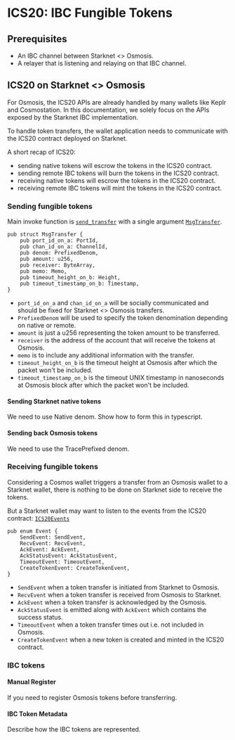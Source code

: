 # ICS20: IBC Fungible Tokens

## Prerequisites

- An IBC channel between Starknet <> Osmosis.
- A relayer that is listening and relaying on that IBC channel.

## ICS20 on Starknet <> Osmosis

For Osmosis, the ICS20 APIs are already handled by many wallets like Keplr and
Cosmostation. In this documentation, we solely focus on the APIs exposed by the
Starknet IBC implementation.

To handle token transfers, the wallet application needs to communicate with the
ICS20 contract deployed on Starknet.

A short recap of ICS20:

- sending native tokens will escrow the tokens in the ICS20 contract.
- sending remote IBC tokens will burn the tokens in the ICS20 contract.
- receiving native tokens will escrow the tokens in the ICS20 contract.
- receiving remote IBC tokens will mint the tokens in the ICS20 contract.

### Sending fungible tokens

Main invoke function is [`send_transfer`][send-transfer] with a single argument
[`MsgTransfer`][msg-transfer].

```cairo
pub struct MsgTransfer {
    pub port_id_on_a: PortId,
    pub chan_id_on_a: ChannelId,
    pub denom: PrefixedDenom,
    pub amount: u256,
    pub receiver: ByteArray,
    pub memo: Memo,
    pub timeout_height_on_b: Height,
    pub timeout_timestamp_on_b: Timestamp,
}
```

- `port_id_on_a` and `chan_id_on_a` will be socially communicated and should be
  fixed for Starknet <> Osmosis transfers.
- `PrefixedDenom` will be used to specify the token denomination depending on
  native or remote.
- `amount` is just a u256 representing the token amount to be transferred.
- `receiver` is the address of the account that will receive the tokens at
  Osmosis.
- `memo` is to include any additional information with the transfer.
- `timeout_height_on_b` is the timeout height at Osmosis after which the packet
  won't be included.
- `timeout_timestamp_on_b` is the timeout UNIX timestamp in nanoseconds at
  Osmosis block after which the packet won't be included.

#### Sending Starknet native tokens

We need to use Native denom. Show how to form this in typescript.

#### Sending back Osmosis tokens

We need to use the TracePrefixed denom.

### Receiving fungible tokens

Considering a Cosmos wallet triggers a transfer from an Osmosis wallet to a
Starknet wallet, there is nothing to be done on Starknet side to receive the
tokens.

But a Starknet wallet may want to listen to the events from the ICS20 contract:
[`ICS20Events`][ics20-events]

```cairo
pub enum Event {
    SendEvent: SendEvent,
    RecvEvent: RecvEvent,
    AckEvent: AckEvent,
    AckStatusEvent: AckStatusEvent,
    TimeoutEvent: TimeoutEvent,
    CreateTokenEvent: CreateTokenEvent,
}
```

- `SendEvent` when a token transfer is initiated from Starknet to Osmosis.
- `RecvEvent` when a token transfer is received from Osmosis to Starknet.
- `AckEvent` when a token transfer is acknowledged by the Osmosis.
- `AckStatusEvent` is emitted along with `AckEvent` which contains the success
  status.
- `TimeoutEvent` when a token transfer times out i.e. not included in Osmosis.
- `CreateTokenEvent` when a new token is created and minted in the ICS20
  contract.

### IBC tokens

#### Manual Register

If you need to register Osmosis tokens before transferring.

#### IBC Token Metadata

Describe how the IBC tokens are represented.

[send-transfer]: https://github.com/informalsystems/ibc-starknet/blob/4665d0d053d075fa65fb4d748b6d844274064dcd/cairo-contracts/packages/apps/src/transfer/components/transfer.cairo#L150
[msg-transfer]: https://github.com/informalsystems/ibc-starknet/blob/4665d0d053d075fa65fb4d748b6d844274064dcd/cairo-contracts/packages/apps/src/transfer/types.cairo#L17
[ics20-events]: https://github.com/informalsystems/ibc-starknet/blob/4665d0d053d075fa65fb4d748b6d844274064dcd/cairo-contracts/packages/apps/src/transfer/components/transfer.cairo#L41
